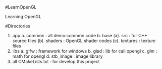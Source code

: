 #LearnOpenGL

Learning OpenGL

#Directories

1. app
	a. common : all demo common code
	b. base
		(a). src : for C++ source files
		(b). shaders : OpenGL shader codes
		(c). textures : texture files
2. libs
	a. glfw : framework for windows
	b. glad : lib for call opengl
	c. glm : math for opengl
	d. stb_image : image library
3. all CMakeLists.txt : for develop this project
